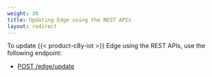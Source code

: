 ```yaml
---
weight: 30
title: Updating Edge using the REST APIs
layout: redirect
---
```


To update {{< product-c8y-iot >}} Edge using the REST APIs, use the following endpoint:

- [POST /edge/update](/edge/rest-api/#post-edgeupdate)
